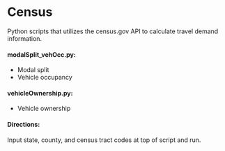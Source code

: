 # Census
Python scripts that utilizes the census.gov API to calculate travel demand information.

#### modalSplit_vehOcc.py:
* Modal split
* Vehicle occupancy

#### vehicleOwnership.py:
* Vehicle ownership

#### Directions:
Input state, county, and census tract codes at top of script and run.
